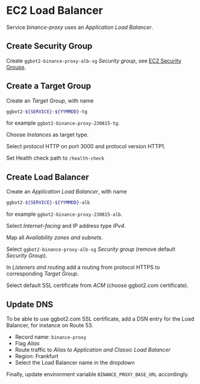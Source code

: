 # EC2 Load Balancer

Service _binance-proxy_ uses an _Application Load Balancer_.

## Create Security Group

Create `ggbot2-binance-proxy-alb-sg` _Security group_, see [EC2 Security Groups](./ec2-security-groups.md).

## Create a Target Group

Create an _Target Group_, with name

```sh
ggbot2-${SERVICE}-${YYMMDD}-tg
```

for example `ggbot2-binance-proxy-230815-tg`.

Choose _Instances_ as target type.

Select protocol HTTP on port 3000 and protocol version HTTP1.

Set Health check path to `/health-check`

## Create Load Balancer

Create an _Application Load Balancer_, with name

```sh
ggbot2-${SERVICE}-${YYMMDD}-alb
```

for example `ggbot2-binance-proxy-230815-alb`.

Select _Internet-facing_ and IP address type _IPv4_.

Map all _Availability zones and subnets_.

Select `ggbot2-binance-proxy-alb-sg` _Security group_ (remove default _Security Group_).

In _Listeners and routing_ add a routing from protocol HTTPS to corresponding _Target Group_.

Select default SSL certificate from _ACM_ (choose ggbot2.com certificate).

## Update DNS

To be able to use ggbot2.com SSL certificate, add a DSN entry for the Load Balancer, for instance on Route 53.

- Record name: `binance-proxy`
- Flag _Alias_
- Route traffic to _Alias to Application and Classic Load Balancer_
- Region: Frankfurt
- Select the Load Balancer name in the dropdown

Finally, update environment variable `BINANCE_PROXY_BASE_URL` accordingly.
